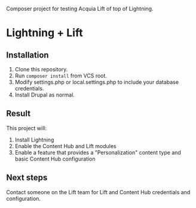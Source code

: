 Composer project for testing Acquia Lift of top of Lightning.

# Lightning + Lift

## Installation

1. Clone this repository.
2. Run `composer install` from VCS root.
3. Modify settings.php or local.settings.php to include your database
   credentials.
4. Install Drupal as normal.

## Result

This project will:

1. Install Lightning
2. Enable the Content Hub and Lift modules
3. Enable a feature that provides a "Personalization" content type and basic
   Content Hub configuration

## Next steps

Contact someone on the Lift team for Lift and Content Hub credentials and
configuration.

